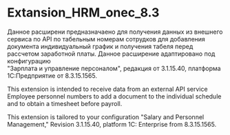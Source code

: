 # Extansion_HRM_onec_8.3

  Данное расширени предназначаено для получения данных из внешнего сервиса по API
по табельным номерам сотрудков для добавления документа индивидуальный график и получения табеля перед рассчетом заработной платы. Данное расширение адаптировано под конфигурацию   
"Зарплата и управление персоналом", редакция от 3.1.15.40, 
платформа 1С:Предприятие от 8.3.15.1565.


This extension is intended to receive data from an external API service
Employee personnel numbers to add a document to the individual schedule and to obtain a timesheet before payroll.

This extension is tailored to your configuration
"Salary and Personnel Management," Revision 3.1.15.40,
platform 1C: Enterprise from 8.3.15.1565.

